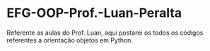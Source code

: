 # EFG-OOP-Prof.-Luan-Peralta
Referente as aulas do Prof. Luan, aqui postarei os todos os códigos referentes a orientação objetos em Python.
